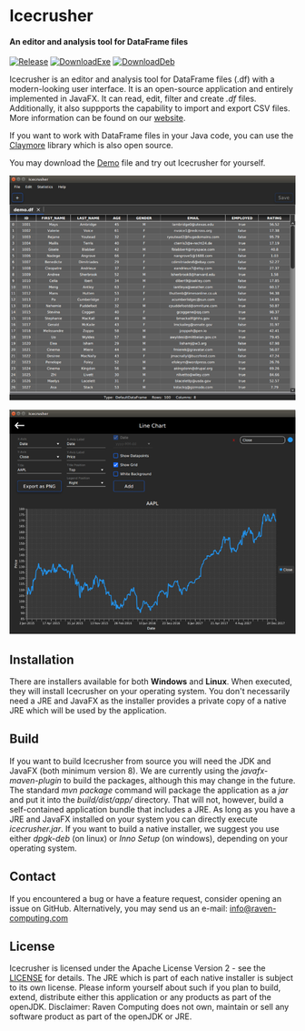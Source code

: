 # Icecrusher
#### An editor and analysis tool for DataFrame files

[![Release](https://img.shields.io/badge/release-2.1.4-blue.svg)](https://raven-computing.com/products/icecrusher) [![DownloadExe](https://img.shields.io/badge/Download_for_Windows-.exe-blue.svg)](https://www.raven-computing.com/products/icecrusher/releases/icecrusher-2.1.4.exe) [![DownloadDeb](https://img.shields.io/badge/Download_for_Linux-.deb-orange.svg)](https://www.raven-computing.com/products/icecrusher/releases/icecrusher-2.1.4.deb)

Icecrusher is an editor and analysis tool for DataFrame files (.df) with a modern-looking user interface. It is an open-source application and entirely implemented in JavaFX. It can read, edit, filter and create *.df* files. Additionally, it also suppports the capability to import and export CSV files. More information can be found on our [website](https://raven-computing.com/products/icecrusher/).

If you want to work with DataFrame files in your Java code, you can use the [Claymore](https://github.com/raven-computing/claymore/) library which is also open source.

You may download the [Demo](https://github.com/raven-computing/icecrusher/raw/master/demo/demo.df) file and try out Icecrusher for yourself.

[![Screenshot1](demo/screenshot1.png)](https://raw.githubusercontent.com/raven-computing/icecrusher/master/demo/screenshot1.png)

[![Screenshot2](demo/screenshot2.png)](https://raw.githubusercontent.com/raven-computing/icecrusher/master/demo/screenshot2.png)

## Installation

There are installers available for both **Windows** and **Linux**. When executed, they will install Icecrusher on your operating system. 
You don't necessarily need a JRE and JavaFX as the installer provides a private copy of a native JRE which will be used by the application. 

## Build

If you want to build Icecrusher from source you will need the JDK and JavaFX (both minimum version 8).
We are currently using the *javafx-maven-plugin* to build the packages, although this may change in the future.
The standard *mvn package* command will package the application as a *jar* and put it into the *build/dist/app/* directory. That will not, however, build a self-contained application bundle that includes a JRE. As long as you have a JRE and JavaFX installed on your system you can directly execute *icecrusher.jar*. If you want to build a native installer, we suggest you use either *dpgk-deb* (on linux) or *Inno Setup* (on windows), depending on your operating system.

## Contact

If you encountered a bug or have a feature request, consider opening an issue on GitHub.
Alternatively, you may send us an e-mail: info@raven-computing.com

## License

Icecrusher is licensed under the Apache License Version 2 - see the [LICENSE](LICENSE) for details.
The JRE which is part of each native installer is subject to its own license. Please inform yourself about such if you plan to build, extend, distribute either this application or any products as part of the openJDK.
Disclaimer: Raven Computing does not own, maintain or sell any software product as part of the openJDK or JRE.

